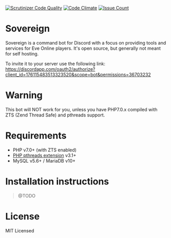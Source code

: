[![Scrutinizer Code Quality](https://scrutinizer-ci.com/g/sovereignbot/citadel/badges/quality-score.png?b=master)](https://scrutinizer-ci.com/g/sovereignbot/citadel/?branch=master)
[![Code Climate](https://codeclimate.com/github/sovereignbot/citadel/badges/gpa.svg)](https://codeclimate.com/github/sovereignbot/citadel)
[![Issue Count](https://codeclimate.com/github/sovereignbot/citadel/badges/issue_count.svg)](https://codeclimate.com/github/sovereignbot/citadel)

# Sovereign
Sovereign is a command bot for Discord with a focus on providing tools and services for Eve Online players. It's open source, but generally not meant for self hosting.

To invite it to your server use the following link: https://discordapp.com/oauth2/authorize?client_id=176115483513323520&scope=bot&permissions=36703232

# Warning
This bot will NOT work for you, unless you have PHP7.0.x compiled with ZTS (Zend Thread Safe) and pthreads support.

# Requirements

* PHP v7.0+ (with ZTS enabled)
* [PHP pthreads extension](https://github.com/krakjoe/pthreads) v3.1+
* MySQL v5.6+ / MariaDB v10+

# Installation instructions

> @TODO

# License

MIT Licensed
